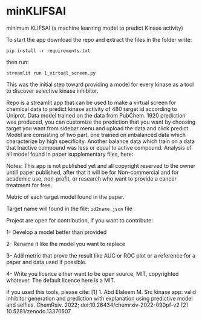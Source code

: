 # minKLIFSAI
minimum KLIFSAI (a machine learning model to predict Kinase activity)

To start the app download the repo and extract the files in the folder write:

`pip install -r requirements.txt`

then run:

`streamlit run 1_virtual_screen.py`

This was the initial step toward providing a model for every kinase as a tool to discover selective kinase inhibitor.

Repo is a streamlit app that can be used to make a virtual screen for chemical data to predict kinase activity of 480 target id according to Uniprot.
Data model trained on the data from PubChem. 1920 prediction was produced, you can customize the prediction that you want by choosing target you want from sidebar menu and upload the data
and click predict. Model are consisting of two part, one trained on imbalanced data which characterize by high specificity. Another balance data
which train on a data that Inactive compound was less or equal to active compound.
Analysis of all model found in paper supplementary files, here:


Notes: This app is not published yet and all copyright reserved to the owner untill paper published, after that it will be for Non-commercial and for academic use, non-profit,
or research who want to provide a cancer treatment for free.

Metric of each target model found in the paper.

Target name will found in the file: `id2name.json` file


Project are open for contribution, if you want to contribute:

1- Develop a model better than provided

2- Rename it like the model you want to replace

3- Add metric that prove the result like AUC or ROC plot or a reference for a paper and data used if possible.

4- Write you licence either want to be open source, MIT, copyrighted whatever. The default licence here is a MIT.

If you used this tools, please cite:
[1] 1. Abd Elaleem M. Src kinase app: valid inhibitor generation and prediction with explanation using predictive model and selfies. ChemRxiv. 2022; doi:10.26434/chemrxiv-2022-090pf-v2
[2] 10.5281/zenodo.13370507
